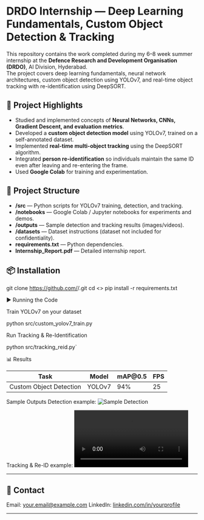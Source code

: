 
# DRDO Internship — Deep Learning Fundamentals, Custom Object Detection & Tracking

This repository contains the work completed during my 6–8 week summer internship at the **Defence Research and Development Organisation (DRDO)**, AI Division, Hyderabad.  
The project covers deep learning fundamentals, neural network architectures, custom object detection using YOLOv7, and real-time object tracking with re-identification using DeepSORT.


## 🔹 Project Highlights
- Studied and implemented concepts of **Neural Networks, CNNs, Gradient Descent, and evaluation metrics**.
- Developed a **custom object detection model** using YOLOv7, trained on a self-annotated dataset.
- Implemented **real-time multi-object tracking** using the DeepSORT algorithm.
- Integrated **person re-identification** so individuals maintain the same ID even after leaving and re-entering the frame.
- Used **Google Colab** for training and experimentation.



## 📂 Project Structure
- **/src** — Python scripts for YOLOv7 training, detection, and tracking.
- **/notebooks** — Google Colab / Jupyter notebooks for experiments and demos.
- **/outputs** — Sample detection and tracking results (images/videos).
- **/datasets** — Dataset instructions (dataset not included for confidentiality).
- **requirements.txt** — Python dependencies.
- **Internship_Report.pdf** — Detailed internship report.


## 📦 Installation

git clone https://github.com/<tharunjakkam939>/<Custom-object-detection-tracking>.git
cd <>
pip install -r requirements.txt



 ▶ Running the Code

Train YOLOv7 on your dataset

python src/custom_yolov7_train.py

Run Tracking & Re-Identification

python src/tracking_reid.py`


📊 Results

| Task                    | Model  | mAP\@0.5 | FPS |
| ----------------------- | ------ | -------- | --- |
| Custom Object Detection | YOLOv7 | 94%      | 25  |

Sample Outputs
Detection example:
![Sample Detection](outputs/sample_detection.jpg)

Tracking & Re-ID example:
![Tracking Demo](outputs/tracking_demo.mp4)

---

## 📧 Contact

Email: [your.email@example.com](mailto:your.email@example.com)
LinkedIn: [linkedin.com/in/yourprofile](https://linkedin.com/in/yourprofile)

---



